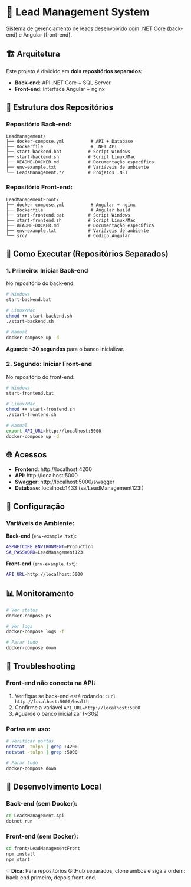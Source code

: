 # 🚀 Lead Management System

Sistema de gerenciamento de leads desenvolvido com .NET Core (back-end) e Angular (front-end).

## 🏗️ Arquitetura

Este projeto é dividido em **dois repositórios separados**:

- **Back-end**: API .NET Core + SQL Server
- **Front-end**: Interface Angular + nginx

## 📁 Estrutura dos Repositórios

### Repositório Back-end:
```
LeadManagement/
├── docker-compose.yml          # API + Database
├── Dockerfile                  # .NET API
├── start-backend.bat          # Script Windows
├── start-backend.sh           # Script Linux/Mac
├── README-DOCKER.md           # Documentação específica
├── env-example.txt            # Variáveis de ambiente
└── LeadsManagement.*/         # Projetos .NET
```

### Repositório Front-end:
```
LeadManagementFront/
├── docker-compose.yml          # Angular + nginx
├── Dockerfile                  # Angular build
├── start-frontend.bat         # Script Windows  
├── start-frontend.sh          # Script Linux/Mac
├── README-DOCKER.md           # Documentação específica
├── env-example.txt            # Variáveis de ambiente
└── src/                       # Código Angular
```

## 🚀 Como Executar (Repositórios Separados)

### 1. **Primeiro: Iniciar Back-end**

No repositório do back-end:
```bash
# Windows
start-backend.bat

# Linux/Mac
chmod +x start-backend.sh
./start-backend.sh

# Manual
docker-compose up -d
```

**Aguarde ~30 segundos** para o banco inicializar.

### 2. **Segundo: Iniciar Front-end**

No repositório do front-end:
```bash
# Windows  
start-frontend.bat

# Linux/Mac
chmod +x start-frontend.sh
./start-frontend.sh

# Manual
export API_URL=http://localhost:5000
docker-compose up -d
```

## 🌐 Acessos

- **Frontend**: http://localhost:4200
- **API**: http://localhost:5000
- **Swagger**: http://localhost:5000/swagger
- **Database**: localhost:1433 (sa/LeadManagement123!)

## 🔧 Configuração

### Variáveis de Ambiente:

**Back-end** (`env-example.txt`):
```bash
ASPNETCORE_ENVIRONMENT=Production
SA_PASSWORD=LeadManagement123!
```

**Front-end** (`env-example.txt`):
```bash
API_URL=http://localhost:5000
```

## 📊 Monitoramento

```bash
# Ver status
docker-compose ps

# Ver logs
docker-compose logs -f

# Parar tudo
docker-compose down
```

## 🐛 Troubleshooting

### Front-end não conecta na API:
1. Verifique se back-end está rodando: `curl http://localhost:5000/health`
2. Confirme a variável `API_URL=http://localhost:5000`
3. Aguarde o banco inicializar (~30s)

### Portas em uso:
```bash
# Verificar portas
netstat -tulpn | grep :4200
netstat -tulpn | grep :5000

# Parar tudo
docker-compose down
```

## 🔄 Desenvolvimento Local

### Back-end (sem Docker):
```bash
cd LeadsManagement.Api
dotnet run
```

### Front-end (sem Docker):
```bash
cd front/LeadManagementFront  
npm install
npm start
```

💡 **Dica**: Para repositórios GitHub separados, clone ambos e siga a ordem: back-end primeiro, depois front-end. 

